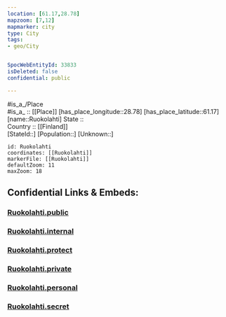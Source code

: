 ```yaml
---
location: [61.17,28.78] 
mapzoom: [7,12] 
mapmarker: city 
type: City
tags:
- geo/City


SpocWebEntityId: 33833
isDeleted: false
confidential: public

---
```

#is_a_/Place  
#is_a_ :: [[Place]] 
[has_place_longitude::28.78] 
[has_place_latitude::61.17] 
[name::Ruokolahti] 
State ::  
Country :: [[Finland]]  
[StateId::] 
[Population::] 
[Unknown::] 


```leaflet
id: Ruokolahti
coordinates: [[Ruokolahti]] 
markerFile: [[Ruokolahti]] 
defaultZoom: 11 
maxZoom: 18
```


## Confidential Links & Embeds: 

### [Ruokolahti.public](/_public/\Earth\Continent\Europe\Europe~North\Finland\Provinces~Finland\Southern_Finland\counties~Southern_Finland\Karelia~South\CityRuokolahti.public.md) 

### [Ruokolahti.internal](/_internal/\Earth\Continent\Europe\Europe~North\Finland\Provinces~Finland\Southern_Finland\counties~Southern_Finland\Karelia~South\CityRuokolahti.internal.md) 

### [Ruokolahti.protect](/_protect/\Earth\Continent\Europe\Europe~North\Finland\Provinces~Finland\Southern_Finland\counties~Southern_Finland\Karelia~South\CityRuokolahti.protect.md) 

### [Ruokolahti.private](/_private/\Earth\Continent\Europe\Europe~North\Finland\Provinces~Finland\Southern_Finland\counties~Southern_Finland\Karelia~South\CityRuokolahti.private.md) 

### [Ruokolahti.personal](/_personal/\Earth\Continent\Europe\Europe~North\Finland\Provinces~Finland\Southern_Finland\counties~Southern_Finland\Karelia~South\CityRuokolahti.personal.md) 

### [Ruokolahti.secret](/_secret/\Earth\Continent\Europe\Europe~North\Finland\Provinces~Finland\Southern_Finland\counties~Southern_Finland\Karelia~South\CityRuokolahti.secret.md)

